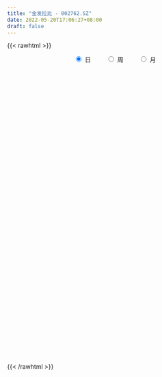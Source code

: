```yaml
---
title: "金发拉比 - 002762.SZ"
date: 2022-05-20T17:06:27+08:00
draft: false
---
```

{{< rawhtml >}}
    <div style="text-align: center">
        <label style="padding: 1rem;"><input style="margin-right: .5rem" type="radio" name="period" value="D" checked onclick="period_change(this)">日</label>
        <label style="padding: 1rem;"><input style="margin-right: .5rem" type="radio" name="period" value="W" onclick="period_change(this)">周</label>
        <label style="padding: 1rem;"><input style="margin-right: .5rem" type="radio" name="period" value="M" onclick="period_change(this)">月</label>
    </div>
    <div id="chart" style="height: 700px;"></div> 
    <script type="text/javascript">
        const D_v = [742501.3,611740.4300000001,701812.04,585542.09,511716.96,433630.98,391172.46,397787.79,451436.49,366296.71,473802.13,389506.08,571459.61,468762.04,498750.99,39215.21,886819.42,594365.1899999999,443334.14,462441.84,554218.11,416738.7,426569.08,495988.64,335931.96,295243.05,318895.63,372495.36,422956.14,335449.72,436824.54,319451.5,206576.43,229343.37,485236.1,303583.73,329273.04,269350.19,168005.0,268429.25,163891.92,237107.59,183606.21,209811.49,186079.97,352266.81,235610.22,167303.15,171898.65,265873.45,437123.69,252304.07,245397.77,211801.75,178724.62,219297.7,241583.03,307864.49,199195.29,159549.63,141587.65,130074.5,175584.54,143164.88,203598.35,125773.6,95384.53,144172.41,165172.25,142699.25,106159.46,110169.75,98495.75,140170.77,134630.5,97905.5,87378.77,97319.77,86012.75,70704.83,80879.99,71542.0,103989.16,127055.87,84666.24,147852.21,128633.25,93594.58,111229.91,100432.75,89052.87,138437.99,134064.68,69357.09,119031.62,239596.5,188277.93,145683.24,96414.28,95363.07,218557.51,153773.61,296864.06,300435.25,674534.85,85308.0,450792.5,315589.47,429520.31,574222.3100000001,722898.0,560475.51,472113.45,386118.7,514473.82,573696.1899999999,472116.77,434490.8,392664.05,437852.39,536240.49,373688.79,379568.62,294274.72,377137.23,296674.5,413732.41,512564.39,347965.25,358184.34,238817.35,256221.7,245587.9,457134.21,451690.62,569436.22,353197.21,325815.3,277639.57,179383.25,209814.54,233533.54,198220.54,209478.7,411373.54,248482.75,258260.29,216595.01,166626.26,113426.76,127622.01,106548.25,165957.64,127692.51,170098.75,156315.64,80188.75,73334.52,73639.03,113166.01,82647.25,65494.43,142489.55,95324.0,137861.54,91184.2,139753.88,322626.51,292618.13,176021.17,120089.96,119763.71,111693.13,166469.4,135189.88,77511.5,105412.68,60004.43,93658.38,114295.79,76229.56,121727.81,106738.75,120941.0,99377.0,194262.97,174166.0,310077.3,225655.25,114808.75,145585.04,117670.97,108529.22,165099.29,275465.09,162069.11,92304.0,141793.01,148124.94,240976.25,364803.27,574477.97,732615.61,802098.72,484896.49,341734.98,306248.35,251368.59,301735.52,184623.02,176913.0,145203.75,172792.57,153525.88,217292.9,125532.75,278182.34,258645.98,172051.75,99995.25,88430.02,96509.0,118429.0,124847.0,88298.0,72683.0,119083.02,75037.25,83796.0,79706.02,113378.77,263028.75,334363.0,177736.75,214319.25,184829.72,119088.75,142311.0,131142.0,117773.79,99287.5,84533.75,125427.5,147163.97,86002.0,161855.48,117352.48,91830.0,99791.22,143271.5]
const D_histogram = [0.0,0.0470782906,0.182169005,0.2128689755,0.1251497485,0.0686781869,0.0078754019,-0.1097362671,-0.1343793626,-0.1303347584,-0.0878600088,-0.1111246763,-0.0468746491,-0.0162873795,0.1099651251,0.299495047,0.4423546704,0.4291343892,0.3360849534,0.1868819779,0.1209213114,0.0069328592,-0.0571703271,-0.1886239595,-0.3281671991,-0.4570596816,-0.5025549104,-0.4788462877,-0.3940445432,-0.3459739374,-0.2543721934,-0.2584089792,-0.2309684787,-0.1815197942,-0.0808883162,-0.0413357385,-0.0216237787,-0.0593657704,-0.0761217908,-0.1316409967,-0.1482571672,-0.1769331355,-0.1678654318,-0.1371480004,-0.098625846,-0.0461574464,-0.0303509233,-0.0133938933,0.0078931004,0.0448000281,0.1066911666,0.1028967681,0.0464091541,-0.0504609745,-0.1483036787,-0.2061891692,-0.1927680175,-0.1215157362,-0.0806537138,-0.0454817062,-0.0054053761,0.0088529219,0.0514718978,0.0852646128,0.1153884532,0.1203107498,0.1242211989,0.1340292671,0.1218253249,0.0693833484,0.0421751559,0.0455148924,0.0300702451,0.0616670819,0.0794702179,0.0798552114,0.0576334828,0.0248285468,-0.0072030492,-0.028758068,-0.0380838395,-0.0410834126,-0.0373142604,-0.0166516081,-0.0011237179,0.0301578423,0.0357815688,0.0357961067,0.0347652716,0.0253958984,0.0291023126,0.0235129813,-0.0042559246,-0.0189341006,0.000294237,0.0174296863,0.02082818,-0.0088597226,-0.0334583431,-0.027974276,0.014010258,0.0466454446,0.129039434,0.2437515307,0.3191823733,0.2804333034,0.2225647334,0.1622586702,0.1797975532,0.2511806946,0.2971146693,0.3508158988,0.3228078426,0.2940962511,0.2932200969,0.3212936334,0.30468154,0.23215799,0.1355210112,0.138931751,0.1056376336,0.0629675419,0.0343830381,-0.0222434094,-0.1004467978,-0.1821021156,-0.1584790429,-0.1271825667,-0.1032762909,-0.1277777032,-0.1561555921,-0.1493817635,-0.1467553856,-0.0942012591,-0.0454406659,0.0361420933,0.0369352232,0.0609937085,0.0318638949,0.00403628,-0.023440102,-0.0874931541,-0.1032678494,-0.0960165983,-0.0572636423,-0.0478920776,-0.0203040719,-0.0260942972,-0.0454224006,-0.0555264531,-0.0757854147,-0.0954309483,-0.0777067477,-0.0807079554,-0.1052926425,-0.1412385065,-0.1540193114,-0.1538123804,-0.1489543262,-0.1251417923,-0.1153009155,-0.0985158676,-0.1220678983,-0.1323753296,-0.1628953851,-0.1619934805,-0.085553596,-0.0236541543,0.0265788378,0.0285150521,0.0312839457,0.0075548755,0.0022674547,0.0094490864,-0.0238151786,-0.035959736,-0.0934986999,-0.1143574745,-0.1491623201,-0.125449777,-0.0877147995,-0.0295673323,0.0154191325,0.0433813616,0.0527266619,0.0785111098,0.1022196881,0.1467638649,0.1417092034,0.1355032426,0.1407175133,0.1250541041,0.1191772301,0.0722457419,0.0708006574,0.0499167063,0.0408042102,0.0534944111,0.0643848915,0.0791732886,0.1522468609,0.1823699699,0.2652644089,0.2582221626,0.167786551,0.0466707277,-0.089984845,-0.1594503734,-0.1789685064,-0.1823420941,-0.1781950331,-0.1748890182,-0.1712466774,-0.1729377556,-0.1506854893,-0.1327561789,-0.0951993606,-0.0541121553,-0.0434751772,-0.0338752083,-0.0215221946,-0.0239965538,-0.040685433,-0.0768032886,-0.0783580776,-0.0950035526,-0.085556923,-0.0811163034,-0.0811376111,-0.0684532832,-0.0432088105,0.003361305,0.071059803,0.0563928991,0.0118011185,-0.0256237817,-0.0667471695,-0.0657611533,-0.038283584,-0.0185291451,0.0119838493,0.0367642398,0.0540160165,0.0853049996,0.0973923421,0.1253068016,0.1211873416,0.1186273856,0.1162705411,0.1253867282]
const D_fast = [0.0,0.0588478632,0.2394808289,0.3233980432,0.2669662534,0.2276642386,0.168830304,0.0237845683,-0.0344533679,-0.0629924532,-0.0424827059,-0.0935285425,-0.0409971775,-0.0144817528,0.139262033,0.4036657167,0.6571140076,0.7511773239,0.7421491263,0.6396666453,0.6039363067,0.4916810692,0.4132853012,0.234675679,0.0130906395,-0.2300667633,-0.4012007198,-0.497203669,-0.5109130603,-0.5493359388,-0.5213272432,-0.5899662738,-0.6202678929,-0.616199157,-0.5357897581,-0.506571115,-0.4922650999,-0.5448485342,-0.5806350023,-0.6690644573,-0.7227449197,-0.7956541718,-0.828552826,-0.8321223947,-0.8182567018,-0.7773276638,-0.7691088715,-0.7555003149,-0.7322400461,-0.6841331114,-0.5955691812,-0.5736393877,-0.6185247131,-0.7280100853,-0.8629287093,-0.9723614921,-1.0071323448,-0.9662589975,-0.9455604035,-0.9217588225,-0.8830338365,-0.866562308,-0.8110753577,-0.7559664894,-0.6969955357,-0.6619955517,-0.6270298029,-0.5837144179,-0.5654620289,-0.6005581683,-0.6172225718,-0.6025041122,-0.6104311982,-0.5634175909,-0.5257469004,-0.5053981041,-0.513211462,-0.5398092613,-0.5736416196,-0.6023861554,-0.6212328868,-0.634503313,-0.6400627259,-0.6235629757,-0.6083160149,-0.5694949942,-0.5549258755,-0.5459623109,-0.5383018281,-0.5413222266,-0.5303402343,-0.5300513203,-0.5588842074,-0.5782959086,-0.5589940117,-0.5375011407,-0.5288956021,-0.5607984353,-0.5937616416,-0.5952711435,-0.549784045,-0.5054874972,-0.3908336493,-0.2151836699,-0.059957234,-0.0285979781,-0.0308253647,-0.0505667604,0.011921511,0.146099826,0.266312468,0.4077176721,0.4604115766,0.5052240479,0.577652918,0.6860498627,0.7456081543,0.7311241019,0.6683673758,0.7065110534,0.6996263443,0.6726981382,0.6527093939,0.590522094,0.4872070061,0.3600261594,0.3440294715,0.343530306,0.341617509,0.2851716709,0.2177548841,0.1871832718,0.1531208032,0.182124615,0.2195250417,0.3101433242,0.3201702599,0.3594771723,0.3383133325,0.3114947875,0.2781583801,0.1922320394,0.1506403818,0.1338874833,0.1583245288,0.1557230741,0.1782350617,0.1659212622,0.1352375587,0.1112518929,0.0720465776,0.0285433069,0.0268408206,0.003662624,-0.0472452237,-0.1185007144,-0.1697863471,-0.2080325112,-0.2404130385,-0.2478859527,-0.2668703047,-0.2747142238,-0.3287832291,-0.3721844927,-0.4434283945,-0.4830248601,-0.4279733746,-0.3719874714,-0.3151097698,-0.3060447926,-0.2954549125,-0.3172952638,-0.322015821,-0.3124719177,-0.3516899773,-0.3728244687,-0.4537381076,-0.5031862508,-0.5752816764,-0.5829315776,-0.5671252999,-0.5163696659,-0.4675284179,-0.4287208485,-0.4061938827,-0.3607816573,-0.311518157,-0.2302830139,-0.1999103746,-0.1722405247,-0.1318468757,-0.1162467589,-0.0923293254,-0.1211993781,-0.1049442982,-0.1133490727,-0.1122605163,-0.0861967127,-0.0592100094,-0.0246282902,0.0865069974,0.1622225988,0.3114331401,0.3689464344,0.3204574606,0.2110093192,0.0518575352,-0.0574705865,-0.1217308462,-0.1706899573,-0.2110916546,-0.2515078942,-0.2906772228,-0.3356027399,-0.3510218459,-0.3662815803,-0.3525246021,-0.3249654356,-0.3251972518,-0.324066085,-0.31709362,-0.3255671176,-0.3524273551,-0.4077460328,-0.4288903412,-0.4692867043,-0.4812293055,-0.4970677617,-0.5173734723,-0.5218024652,-0.5073601951,-0.4599497533,-0.3744863046,-0.3750549837,-0.4166964847,-0.4605273303,-0.5183375105,-0.5337917825,-0.5158851093,-0.5007629566,-0.4672539999,-0.4332825495,-0.4025267687,-0.3499115357,-0.3134761077,-0.2542349478,-0.2280575724,-0.200960682,-0.1742498911,-0.1337870221]
const D_slow = [0.0,0.0117695726,0.0573118239,0.1105290678,0.1418165049,0.1589860516,0.1609549021,0.1335208353,0.0999259947,0.0673423051,0.0453773029,0.0175961338,0.0058774716,0.0018056267,0.029296908,0.1041706697,0.2147593373,0.3220429346,0.406064173,0.4527846674,0.4830149953,0.4847482101,0.4704556283,0.4232996384,0.3412578387,0.2269929183,0.1013541907,-0.0183573813,-0.1168685171,-0.2033620014,-0.2669550498,-0.3315572946,-0.3892994142,-0.4346793628,-0.4549014418,-0.4652353765,-0.4706413212,-0.4854827638,-0.5045132115,-0.5374234606,-0.5744877524,-0.6187210363,-0.6606873942,-0.6949743943,-0.7196308558,-0.7311702174,-0.7387579482,-0.7421064216,-0.7401331465,-0.7289331395,-0.7022603478,-0.6765361558,-0.6649338673,-0.6775491109,-0.7146250306,-0.7661723229,-0.8143643272,-0.8447432613,-0.8649066897,-0.8762771163,-0.8776284603,-0.8754152299,-0.8625472554,-0.8412311022,-0.8123839889,-0.7823063015,-0.7512510017,-0.717743685,-0.6872873538,-0.6699415167,-0.6593977277,-0.6480190046,-0.6405014433,-0.6250846728,-0.6052171183,-0.5852533155,-0.5708449448,-0.5646378081,-0.5664385704,-0.5736280874,-0.5831490473,-0.5934199004,-0.6027484655,-0.6069113676,-0.607192297,-0.5996528365,-0.5907074443,-0.5817584176,-0.5730670997,-0.5667181251,-0.5594425469,-0.5535643016,-0.5546282828,-0.5593618079,-0.5592882487,-0.5549308271,-0.5497237821,-0.5519387127,-0.5603032985,-0.5672968675,-0.563794303,-0.5521329418,-0.5198730833,-0.4589352007,-0.3791396073,-0.3090312815,-0.2533900981,-0.2128254306,-0.1678760423,-0.1050808686,-0.0308022013,0.0569017734,0.137603734,0.2111277968,0.284432821,0.3647562294,0.4409266144,0.4989661119,0.5328463647,0.5675793024,0.5939887108,0.6097305963,0.6183263558,0.6127655034,0.587653804,0.5421282751,0.5025085143,0.4707128727,0.4448937999,0.4129493741,0.3739104761,0.3365650352,0.2998761888,0.2763258741,0.2649657076,0.2740012309,0.2832350367,0.2984834638,0.3064494375,0.3074585075,0.3015984821,0.2797251935,0.2539082312,0.2299040816,0.215588171,0.2036151516,0.1985391337,0.1920155594,0.1806599592,0.1667783459,0.1478319923,0.1239742552,0.1045475683,0.0843705794,0.0580474188,0.0227377922,-0.0157670357,-0.0542201308,-0.0914587123,-0.1227441604,-0.1515693893,-0.1761983562,-0.2067153308,-0.2398091632,-0.2805330094,-0.3210313796,-0.3424197786,-0.3483333171,-0.3416886077,-0.3345598447,-0.3267388582,-0.3248501394,-0.3242832757,-0.3219210041,-0.3278747987,-0.3368647327,-0.3602394077,-0.3888287763,-0.4261193563,-0.4574818006,-0.4794105005,-0.4868023335,-0.4829475504,-0.47210221,-0.4589205446,-0.4392927671,-0.4137378451,-0.3770468788,-0.341619578,-0.3077437673,-0.272564389,-0.241300863,-0.2115065555,-0.19344512,-0.1757449556,-0.163265779,-0.1530647265,-0.1396911237,-0.1235949009,-0.1038015787,-0.0657398635,-0.020147371,0.0461687312,0.1107242718,0.1526709096,0.1643385915,0.1418423803,0.1019797869,0.0572376603,0.0116521368,-0.0328966215,-0.0766188761,-0.1194305454,-0.1626649843,-0.2003363566,-0.2335254014,-0.2573252415,-0.2708532803,-0.2817220746,-0.2901908767,-0.2955714254,-0.3015705638,-0.311741922,-0.3309427442,-0.3505322636,-0.3742831517,-0.3956723825,-0.4159514583,-0.4362358611,-0.4533491819,-0.4641513846,-0.4633110583,-0.4455461076,-0.4314478828,-0.4284976032,-0.4349035486,-0.451590341,-0.4680306293,-0.4776015253,-0.4822338116,-0.4792378492,-0.4700467893,-0.4565427852,-0.4352165353,-0.4108684498,-0.3795417494,-0.349244914,-0.3195880676,-0.2905204323,-0.2591737502]
const D_data = [['2021-05-11', 16.1501, 16.2398, 15.3924, 18.7421],['2021-05-12', 15.6616, 16.9775, 15.6616, 17.6355],['2021-05-13', 16.7482, 18.6723, 16.6984, 18.6723],['2021-05-14', 18.1439, 17.9844, 17.5458, 18.6424],['2021-05-17', 17.1969, 16.499, 16.19, 17.3962],['2021-05-18', 16.19, 16.5987, 15.841, 16.9775],['2021-05-19', 16.3993, 16.2797, 16.1601, 17.1271],['2021-05-20', 15.8311, 15.0634, 15.0435, 16.3993],['2021-05-21', 14.8042, 15.7613, 14.3656, 16.2199],['2021-05-24', 15.6716, 15.9706, 15.3526, 16.3993],['2021-05-25', 15.6616, 16.499, 15.4522, 16.6087],['2021-05-26', 16.17, 15.6516, 15.4522, 16.2996],['2021-05-27', 15.4921, 16.7981, 15.213, 17.1171],['2021-05-28', 16.509, 16.6087, 16.3495, 17.2965],['2021-05-31', 16.4492, 18.2735, 15.7713, 18.2735],['2021-06-01', 20.0979, 20.0979, 20.0979, 20.0979],['2021-06-02', 21.3739, 20.7359, 20.1079, 22.1117],['2021-06-03', 20.0381, 19.5197, 18.9514, 20.4169],['2021-06-04', 18.8, 18.59, 18.28, 19.21],['2021-06-07', 17.7, 17.5, 17.04, 17.95],['2021-06-08', 17.83, 18.15, 17.36, 18.68],['2021-06-09', 17.7, 17.18, 16.93, 18.5],['2021-06-10', 16.8, 17.37, 16.4, 17.73],['2021-06-11', 17.38, 15.96, 15.63, 17.4],['2021-06-15', 15.6, 14.97, 14.88, 15.7],['2021-06-16', 14.94, 14.1, 14.0, 15.05],['2021-06-17', 14.15, 14.31, 13.92, 14.7],['2021-06-18', 14.13, 14.73, 13.83, 14.88],['2021-06-21', 14.51, 15.43, 14.28, 15.88],['2021-06-22', 15.43, 15.01, 14.88, 15.6],['2021-06-23', 14.88, 15.66, 14.7, 16.16],['2021-06-24', 15.36, 14.45, 14.4, 15.4],['2021-06-25', 14.3, 14.66, 14.23, 14.79],['2021-06-28', 14.3, 14.92, 14.29, 15.16],['2021-06-29', 14.96, 15.8, 14.44, 16.2],['2021-06-30', 15.47, 15.3, 15.08, 15.73],['2021-07-01', 15.07, 15.12, 15.0, 16.01],['2021-07-02', 14.9, 14.25, 13.93, 14.94],['2021-07-05', 13.93, 14.24, 13.85, 14.43],['2021-07-06', 14.2, 13.4, 13.01, 14.25],['2021-07-07', 13.36, 13.5, 13.21, 13.55],['2021-07-08', 13.5, 13.01, 12.77, 13.56],['2021-07-09', 13.0, 13.2, 12.9, 13.34],['2021-07-12', 13.22, 13.36, 13.04, 13.71],['2021-07-13', 13.5, 13.45, 12.96, 13.5],['2021-07-14', 13.45, 13.71, 13.31, 14.4],['2021-07-15', 13.4, 13.3, 12.7, 13.41],['2021-07-16', 13.18, 13.28, 13.03, 13.55],['2021-07-19', 13.0, 13.33, 12.93, 13.6],['2021-07-20', 13.11, 13.6, 13.04, 14.15],['2021-07-21', 14.18, 14.14, 13.81, 14.67],['2021-07-22', 13.75, 13.46, 13.4, 13.79],['2021-07-23', 13.23, 12.6, 12.58, 13.38],['2021-07-26', 12.6, 11.58, 11.34, 12.73],['2021-07-27', 11.59, 10.86, 10.8, 11.74],['2021-07-28', 9.91, 10.69, 9.91, 10.98],['2021-07-29', 10.87, 11.19, 10.87, 11.49],['2021-07-30', 11.08, 11.9, 10.91, 12.26],['2021-08-02', 11.92, 11.62, 11.42, 11.98],['2021-08-03', 11.55, 11.58, 11.43, 11.95],['2021-08-04', 11.35, 11.7, 11.31, 11.87],['2021-08-05', 11.6, 11.4, 11.39, 12.03],['2021-08-06', 11.3, 11.81, 11.1, 11.93],['2021-08-09', 11.7, 11.84, 11.56, 12.12],['2021-08-10', 11.75, 11.93, 11.61, 12.15],['2021-08-11', 11.85, 11.69, 11.63, 11.86],['2021-08-12', 11.63, 11.69, 11.56, 11.85],['2021-08-13', 11.6, 11.8, 11.2, 11.91],['2021-08-16', 12.08, 11.52, 11.28, 12.11],['2021-08-17', 11.4, 10.82, 10.73, 11.48],['2021-08-18', 10.8, 10.87, 10.8, 11.2],['2021-08-19', 10.85, 11.13, 10.73, 11.28],['2021-08-20', 11.05, 10.8, 10.51, 11.1],['2021-08-23', 10.79, 11.38, 10.71, 11.4],['2021-08-24', 11.37, 11.31, 11.26, 11.88],['2021-08-25', 11.21, 11.12, 11.03, 11.42],['2021-08-26', 11.22, 10.75, 10.7, 11.24],['2021-08-27', 10.71, 10.42, 10.35, 10.74],['2021-08-30', 10.26, 10.18, 10.06, 10.53],['2021-08-31', 10.14, 10.07, 9.95, 10.27],['2021-09-01', 10.1, 10.03, 9.92, 10.2],['2021-09-02', 9.96, 9.96, 9.84, 10.08],['2021-09-03', 9.9, 9.93, 9.86, 10.22],['2021-09-06', 9.9, 10.1, 9.78, 10.2],['2021-09-07', 10.1, 10.04, 9.95, 10.11],['2021-09-08', 10.0, 10.29, 9.94, 10.36],['2021-09-09', 10.21, 10.01, 9.98, 10.38],['2021-09-10', 10.05, 9.9, 9.86, 10.1],['2021-09-13', 9.85, 9.83, 9.58, 9.86],['2021-09-14', 9.84, 9.64, 9.63, 9.99],['2021-09-15', 9.6, 9.73, 9.42, 9.85],['2021-09-16', 9.7, 9.55, 9.52, 9.97],['2021-09-17', 9.52, 9.11, 9.07, 9.66],['2021-09-22', 8.98, 9.07, 8.93, 9.26],['2021-09-23', 9.17, 9.42, 9.08, 9.45],['2021-09-24', 9.49, 9.42, 9.05, 9.85],['2021-09-27', 9.25, 9.24, 8.92, 9.43],['2021-09-28', 9.09, 8.68, 8.66, 9.09],['2021-09-29', 8.52, 8.5, 8.43, 8.86],['2021-09-30', 8.45, 8.72, 8.42, 8.75],['2021-10-08', 8.83, 9.22, 8.82, 9.49],['2021-10-11', 9.14, 9.25, 9.08, 9.6],['2021-10-12', 9.25, 10.18, 9.09, 10.18],['2021-10-13', 10.3, 11.2, 9.9, 11.2],['2021-10-14', 11.2, 11.39, 10.78, 11.98],['2021-10-15', 10.25, 10.25, 10.25, 10.4],['2021-10-18', 9.23, 9.91, 9.23, 10.2],['2021-10-19', 9.65, 9.68, 9.53, 9.87],['2021-10-20', 9.67, 10.65, 9.4, 10.65],['2021-10-21', 10.65, 11.72, 10.5, 11.72],['2021-10-22', 11.52, 11.93, 11.13, 12.89],['2021-10-25', 11.61, 12.56, 11.36, 12.99],['2021-10-26', 12.54, 11.89, 11.8, 12.55],['2021-10-27', 11.78, 12.0, 11.6, 12.45],['2021-10-28', 11.86, 12.54, 11.32, 12.99],['2021-10-29', 12.15, 13.27, 12.03, 13.75],['2021-11-01', 13.0, 13.05, 12.66, 13.67],['2021-11-02', 12.82, 12.39, 12.14, 13.4],['2021-11-03', 12.54, 11.85, 11.54, 12.64],['2021-11-04', 11.89, 13.04, 11.6, 13.04],['2021-11-05', 12.91, 12.68, 12.51, 13.57],['2021-11-08', 12.55, 12.51, 11.79, 12.94],['2021-11-09', 12.4, 12.62, 12.36, 13.34],['2021-11-10', 12.59, 12.13, 12.1, 12.85],['2021-11-11', 11.92, 11.53, 11.36, 12.0],['2021-11-12', 11.42, 11.02, 10.96, 11.5],['2021-11-15', 11.15, 12.12, 10.92, 12.12],['2021-11-16', 12.08, 12.32, 11.8, 12.85],['2021-11-17', 12.3, 12.35, 12.08, 12.66],['2021-11-18', 12.12, 11.71, 11.66, 12.59],['2021-11-19', 11.73, 11.46, 11.35, 11.78],['2021-11-22', 11.47, 11.77, 11.26, 12.0],['2021-11-23', 11.61, 11.67, 11.57, 12.07],['2021-11-24', 11.59, 12.39, 11.51, 12.8],['2021-11-25', 12.5, 12.6, 12.0, 12.89],['2021-11-26', 12.69, 13.4, 12.24, 13.55],['2021-11-29', 13.0, 12.68, 12.63, 13.29],['2021-11-30', 12.68, 13.12, 12.6, 13.36],['2021-12-01', 12.92, 12.52, 12.4, 13.05],['2021-12-02', 12.41, 12.44, 12.4, 12.83],['2021-12-03', 12.52, 12.33, 12.02, 12.83],['2021-12-06', 12.14, 11.62, 11.6, 12.3],['2021-12-07', 11.66, 11.97, 11.52, 12.09],['2021-12-08', 11.88, 12.19, 11.6, 12.39],['2021-12-09', 12.1, 12.68, 12.02, 13.18],['2021-12-10', 12.45, 12.43, 12.36, 12.8],['2021-12-13', 12.35, 12.76, 12.3, 12.98],['2021-12-14', 12.7, 12.41, 12.34, 12.89],['2021-12-15', 12.35, 12.17, 12.1, 12.52],['2021-12-16', 12.1, 12.19, 12.03, 12.29],['2021-12-17', 12.19, 11.95, 11.71, 12.19],['2021-12-20', 11.9, 11.8, 11.8, 12.15],['2021-12-21', 11.75, 12.21, 11.71, 12.47],['2021-12-22', 12.1, 11.94, 11.91, 12.28],['2021-12-23', 11.85, 11.53, 11.41, 11.93],['2021-12-24', 11.54, 11.13, 10.96, 11.62],['2021-12-27', 11.0, 11.17, 10.97, 11.24],['2021-12-28', 11.19, 11.17, 11.01, 11.2],['2021-12-29', 11.12, 11.11, 11.05, 11.28],['2021-12-30', 11.11, 11.3, 11.03, 11.52],['2021-12-31', 11.27, 11.1, 11.1, 11.33],['2022-01-04', 11.05, 11.15, 11.04, 11.24],['2022-01-05', 11.14, 10.51, 10.5, 11.14],['2022-01-06', 10.38, 10.45, 10.26, 10.67],['2022-01-07', 10.36, 9.93, 9.92, 10.45],['2022-01-10', 9.88, 10.07, 9.7, 10.15],['2022-01-11', 10.16, 11.08, 10.07, 11.08],['2022-01-12', 10.89, 11.18, 10.6, 11.88],['2022-01-13', 11.0, 11.29, 10.8, 11.8],['2022-01-14', 11.01, 10.8, 10.8, 11.33],['2022-01-17', 10.7, 10.8, 10.45, 11.0],['2022-01-18', 10.88, 10.38, 10.32, 10.88],['2022-01-19', 10.2, 10.49, 10.2, 10.76],['2022-01-20', 10.41, 10.61, 10.22, 10.88],['2022-01-21', 10.4, 9.98, 9.7, 10.48],['2022-01-24', 9.93, 10.05, 9.71, 10.12],['2022-01-25', 10.06, 9.19, 9.18, 10.06],['2022-01-26', 9.26, 9.3, 9.15, 9.4],['2022-01-27', 9.16, 8.81, 8.78, 9.25],['2022-01-28', 8.88, 9.34, 8.79, 9.51],['2022-02-07', 9.46, 9.53, 9.31, 9.7],['2022-02-08', 9.51, 9.93, 9.41, 10.21],['2022-02-09', 9.81, 9.97, 9.77, 10.1],['2022-02-10', 10.1, 9.91, 9.81, 10.27],['2022-02-11', 9.77, 9.75, 9.71, 10.04],['2022-02-14', 9.77, 10.04, 9.64, 10.6],['2022-02-15', 10.1, 10.16, 9.92, 10.3],['2022-02-16', 10.0, 10.65, 9.95, 11.18],['2022-02-17', 10.5, 10.2, 10.13, 10.58],['2022-02-18', 10.05, 10.22, 10.05, 10.32],['2022-02-21', 10.21, 10.43, 10.1, 10.45],['2022-02-22', 10.29, 10.21, 10.17, 10.51],['2022-02-23', 10.3, 10.34, 10.13, 10.46],['2022-02-24', 10.24, 9.73, 9.46, 10.36],['2022-02-25', 9.78, 10.2, 9.77, 10.7],['2022-02-28', 9.8, 9.92, 9.8, 10.23],['2022-03-01', 10.02, 10.0, 9.94, 10.15],['2022-03-02', 9.92, 10.3, 9.87, 10.35],['2022-03-03', 10.39, 10.37, 10.22, 10.5],['2022-03-04', 10.3, 10.53, 10.25, 10.79],['2022-03-07', 10.73, 11.58, 10.54, 11.58],['2022-03-08', 11.87, 11.45, 10.82, 12.35],['2022-03-09', 11.6, 12.6, 11.11, 12.6],['2022-03-10', 12.8, 11.9, 11.88, 13.44],['2022-03-11', 11.1, 10.78, 10.71, 11.49],['2022-03-14', 10.47, 9.93, 9.9, 10.6],['2022-03-15', 9.52, 9.04, 8.94, 9.8],['2022-03-16', 9.1, 9.24, 8.8, 9.27],['2022-03-17', 9.24, 9.5, 9.14, 9.75],['2022-03-18', 9.48, 9.5, 9.4, 9.73],['2022-03-21', 9.36, 9.45, 9.26, 9.53],['2022-03-22', 9.53, 9.31, 9.18, 9.54],['2022-03-23', 9.09, 9.18, 8.92, 9.28],['2022-03-24', 9.25, 8.96, 8.95, 9.25],['2022-03-25', 8.97, 9.16, 8.96, 9.48],['2022-03-28', 8.91, 9.07, 8.9, 9.26],['2022-03-29', 9.35, 9.34, 9.25, 9.98],['2022-03-30', 9.08, 9.5, 9.04, 9.79],['2022-03-31', 9.31, 9.18, 9.14, 9.45],['2022-04-01', 9.09, 9.15, 8.95, 9.23],['2022-04-06', 9.06, 9.18, 9.06, 9.23],['2022-04-07', 9.18, 8.96, 8.96, 9.18],['2022-04-08', 8.93, 8.66, 8.48, 9.0],['2022-04-11', 8.65, 8.18, 8.0, 8.68],['2022-04-12', 8.18, 8.4, 8.0, 8.4],['2022-04-13', 8.3, 8.04, 8.0, 8.34],['2022-04-14', 8.08, 8.22, 8.08, 8.64],['2022-04-15', 8.2, 8.07, 8.03, 8.21],['2022-04-18', 8.01, 7.9, 7.58, 8.04],['2022-04-19', 7.97, 7.97, 7.83, 8.19],['2022-04-20', 8.04, 8.12, 7.94, 8.32],['2022-04-21', 8.04, 8.5, 7.9, 8.76],['2022-04-22', 8.26, 9.04, 8.26, 9.3],['2022-04-25', 8.81, 8.14, 8.14, 8.81],['2022-04-26', 7.7, 7.57, 7.33, 8.34],['2022-04-27', 7.21, 7.37, 6.9, 7.49],['2022-04-28', 7.28, 7.01, 7.0, 7.39],['2022-04-29', 6.99, 7.31, 6.99, 7.45],['2022-05-05', 7.45, 7.61, 7.28, 7.73],['2022-05-06', 7.44, 7.55, 7.39, 7.87],['2022-05-09', 7.46, 7.75, 7.46, 7.8],['2022-05-10', 7.66, 7.78, 7.61, 7.82],['2022-05-11', 7.87, 7.77, 7.76, 8.05],['2022-05-12', 7.78, 8.07, 7.78, 8.17],['2022-05-13', 8.07, 7.96, 7.9, 8.2],['2022-05-16', 7.91, 8.3, 7.91, 8.4],['2022-05-17', 8.34, 8.01, 7.95, 8.34],['2022-05-18', 7.99, 8.06, 7.91, 8.2],['2022-05-19', 7.92, 8.1, 7.85, 8.23],['2022-05-20', 8.06, 8.32, 8.06, 8.4]]
const W_v = [139450.29,182579.71,140374.38,207165.89,112483.39,100968.91,127830.56,141513.46,154069.14,194249.68,169761.18,112181.74,120130.47,109105.33,91505.78,77377.13,62594.0,80484.92,61482.88,138058.33,65768.01,43437.68,56131.29,79962.49,80045.98,81958.22,58397.09,101742.13,123835.6,153435.45,297508.89,170908.56,42325.48,24063.38,84512.85,71977.03,127409.46,80849.36,89623.61,74359.3,84137.87,64419.86,52315.41,52668.42,236980.76,186167.73,326884.39,187708.51,288569.61,141936.78,125229.61,127859.23,322879.28,261504.44,173843.81,258766.62,196291.64,430594.59,573579.33,209132.33,152349.38,127358.09,119423.75,175409.45,86637.98,147555.91,112615.6,190176.78,334549.14,251502.06,368122.45,183083.54,188911.44,196150.53,229327.02,107039.45,111037.89,48463.08,199999.29,132743.09,94344.74,109208.24,463981.91,876392.8500000001,849220.9400000001,954792.1799999999,496095.51,307060.43,219730.52,378305.07,427045.61,249119.32,229980.07,65002.86,152948.09,365722.05,136056.12,170989.24,90632.74,115910.47,119172.43,106044.39,113254.84,89797.79,70566.31,66837.54,133211.95,64624.08,80978.36,69979.47,92007.19,90443.08,161619.19,110432.25,85970.58,12484.5,71892.13,267497.07,288657.55,557304.09,211962.96,127593.06,81951.44,65363.86,55567.5,160585.15,148557.82,261808.51,461555.91,1391466.0899999999,633282.5299999999,300014.26,316328.41,269612.13,295318.33,299761.3,514104.52,369700.59,207101.37,284123.65,247632.97,160825.66,226840.54,141230.79,111444.98,77641.35,240437.51,527865.21,386206.14,651735.55,265581.66,339842.17,118750.45,316380.05,496156.02,334735.12,251563.81,226794.55,564999.9,294741.8,202727.1,551867.67,442902.33,1413684.77,623844.83,402712.46,117871.43,49802.5,273487.12,344112.42,260431.84,179993.02,263713.88,214559.51,231688.8,151963.01,156580.05,147475.88,292970.0,586182.61,335641.79,171815.19,113211.23,95694.7,106278.72,50538.18,105080.81,357723.97,249762.58,375837.95,251993.44,275690.06,859624.5199999999,149500.73,3043211.79,4105343.4000000004,1162921.1200000001,3311316.3999999999,2185744.6799999997,2269826.5700000003,2462484.9500000002,2355956.3700000001,1322566.0,1721258.3299999998,1616786.4299999999,1021039.97,1151071.6399999999,1372597.6300000001,1159271.5900000001,805991.6100000001,712093.77,622696.46,557405.3100000001,413128.73,581802.1499999999,573218.2,427985.21,525738.52,218557.51,1510915.77,2493022.5899999999,2506877.6699999999,2273364.5,1721343.8599999999,1871263.7400000002,1980070.6500000001,1345849.8700000001,1301089.0700000001,882530.3300000001,726612.79,422975.56,441169.52,1022203.8900000001,653206.0800000001,450882.78,525014.12,1018970.27,812349.6100000001,785267.3100000001,2958892.0600000005,1385710.46,865728.1,934408.0700000001,303368.02,479948.27,874272.54,838285.47,248915.79,542414.72,614100.6800000001]
const W_histogram = [0.0,0.0253164672,-0.0205464769,-0.1054579541,-0.1511852142,-0.1883413701,-0.2187948785,-0.1773923102,-0.1270581082,-0.0575139443,-0.0071981846,0.0076397963,0.0188654638,0.001872688,0.0135178364,-0.0199550257,-0.0358598468,-0.0970695523,-0.1156115664,-0.1776250494,-0.2309700852,-0.2474665082,-0.2716979675,-0.2648924206,-0.2494843858,-0.2122799207,-0.1670412777,-0.1173665062,-0.0592705789,0.003618242,-0.0010831714,-0.0687108499,-0.0957645693,-0.0915963198,-0.0623163482,-0.0107125007,0.0334722924,0.0151185955,0.0663656546,0.0918056706,0.1272754009,0.1113862531,0.1176454191,0.1455122889,0.1990103113,0.2330491935,0.2674964925,0.2689157124,0.2281353209,0.1191651185,0.0002032389,-0.0702138915,-0.1591362893,-0.19080284,-0.1930775013,-0.1585718452,-0.1466541571,-0.0730757142,-0.031440111,-0.0315733049,-0.0430846922,-0.0469032172,-0.0412980009,-0.0287605753,-0.0229040446,-0.0724290347,-0.0986706388,-0.0571598586,-0.0310822005,-0.0043080468,0.0681532608,0.068319193,0.0825428713,0.1058755929,0.1138101576,0.1052788573,0.0743558263,0.0652282323,0.0713167102,0.0711124659,0.0698823219,0.0488903286,0.0784934735,0.1730563842,0.2606402232,0.2668503567,0.2536511399,0.2486560475,0.2300868587,0.220025768,0.1938486801,0.1812071482,0.1177572423,0.0556030351,0.0219367158,-0.0283692437,-0.0643027697,-0.0695609838,-0.0926001421,-0.0995829105,-0.0784419323,-0.0642665843,-0.0500696174,-0.0558195803,-0.0549319066,-0.0504306365,-0.050652237,-0.0680468072,-0.0683155533,-0.0545660696,-0.0475918769,-0.0232957913,0.000036662,0.0171767917,0.0145264058,0.007063349,0.0212862237,0.043935808,0.079935293,0.0567495909,0.0318558436,0.0077429235,-0.0052785284,-0.0175074432,-0.0110981352,0.0023174299,0.0256508189,0.0339567044,0.0622740873,0.0983936077,0.1235584735,0.0953478854,0.0492903361,0.0074441121,0.0072177936,-0.0199398947,0.0123304285,-0.0028208886,-0.0163322055,-0.0062380693,-0.0249084402,-0.0324989534,-0.0364125627,-0.0339936952,-0.0357663016,-0.0293851053,-0.0131702604,-0.0047136327,0.0240577562,0.0491422154,0.0494991751,0.0596699886,0.0524186053,0.0733218864,0.0946993223,0.0845007177,0.0656636083,0.0785174415,0.0734823942,0.0656021765,0.0504777902,0.0690282453,0.1730836411,0.1683698082,0.1214335491,0.058487565,0.0020368418,-0.0219440773,-0.0261745661,-0.0470048402,-0.0757768576,-0.0932058461,-0.1081299789,-0.102637427,-0.1130306938,-0.1071343296,-0.1203596371,-0.1159674358,-0.0865036408,-0.0636688496,-0.0848484341,-0.1151383878,-0.1225614337,-0.1385258103,-0.1625137982,-0.1650842491,-0.1142738969,-0.0794932733,-0.0404921058,-0.003344124,0.0345188766,0.0726746687,0.1648417652,0.4135262946,0.8926614761,1.149991891,1.2661774574,1.4210746392,1.291767113,1.1841120342,1.1653357652,0.9063128663,0.5975655015,0.3465033693,0.122270558,-0.1145134842,-0.2743768246,-0.4255235231,-0.5635899387,-0.6460069063,-0.6826456509,-0.7502944282,-0.7925564084,-0.8219045396,-0.810390631,-0.8205231459,-0.771622488,-0.7509815912,-0.6708425594,-0.5222599222,-0.2958952888,-0.0536684158,0.0627568988,0.0258010904,0.0286045383,0.1518426566,0.151669299,0.1484740886,0.1061996902,0.0197072512,-0.0395950847,-0.1514083558,-0.159739903,-0.2102621292,-0.2726137876,-0.271481439,-0.2261700835,-0.1862986462,-0.1291661763,-0.0690208213,-0.1076236804,-0.1458624813,-0.1604762772,-0.1897830191,-0.2327119196,-0.1818425682,-0.2467421814,-0.2545182208,-0.2146535766,-0.1497200897]
const W_fast = [0.0,0.031645584,-0.0193539793,-0.1306299451,-0.2141535086,-0.2983950071,-0.3835472351,-0.3864927444,-0.3679230694,-0.3127573917,-0.2642411781,-0.2474932481,-0.2315512146,-0.2480758184,-0.233051211,-0.2715128295,-0.2963826123,-0.3818597058,-0.4293046115,-0.5357243569,-0.646811914,-0.725174964,-0.8173309153,-0.8767484735,-0.9237115351,-0.9395770502,-0.9360987266,-0.9157655817,-0.8724872991,-0.8086939176,-0.813666124,-0.898471515,-0.9494663767,-0.9681972071,-0.9544963226,-0.9055706002,-0.853017734,-0.867591782,-0.7997533093,-0.7513618756,-0.6840732951,-0.6721158796,-0.6364453589,-0.5722004169,-0.4689498166,-0.3766486361,-0.2753272139,-0.2066790659,-0.1904256272,-0.2696045499,-0.3885156198,-0.4764862231,-0.6051926932,-0.6845599539,-0.7351039906,-0.7402412958,-0.7649871469,-0.7096776326,-0.6759020572,-0.6839285772,-0.7062111376,-0.7217554669,-0.7264747508,-0.721127469,-0.7209969495,-0.7886291982,-0.8395384621,-0.8123176465,-0.7940105385,-0.7683133966,-0.6788137737,-0.6615680432,-0.6267086471,-0.5769070274,-0.5405199233,-0.5227315093,-0.5350655836,-0.5278861196,-0.5039684641,-0.4863945919,-0.4701541554,-0.4789235667,-0.4296970533,-0.2918700466,-0.1391261518,-0.0662034292,-0.0159898609,0.0411790585,0.0801315844,0.1250769357,0.1473620179,0.180022273,0.1460116777,0.0977582292,0.0695760889,0.0121778184,-0.0398314,-0.06247986,-0.1086690539,-0.1405475499,-0.1390170548,-0.1409083528,-0.1392287903,-0.1589336483,-0.1717789513,-0.1798853402,-0.19277,-0.2271762719,-0.2445239064,-0.2444159402,-0.2493397166,-0.2308675788,-0.20752596,-0.1860916324,-0.1851104169,-0.1908076365,-0.1712632058,-0.1376296695,-0.0816463613,-0.0906446656,-0.107574452,-0.1297516413,-0.1440927253,-0.1606985008,-0.1570637266,-0.1430688041,-0.1133227103,-0.0965276487,-0.0526417441,0.0080761783,0.0641306625,0.0597570457,0.0260220804,-0.0139631155,-0.0123849856,-0.0445276476,-0.0091747172,-0.0250312565,-0.0426256248,-0.034091006,-0.0589884868,-0.0747037384,-0.0877204883,-0.0938000447,-0.1045142265,-0.1054793065,-0.0925570267,-0.0852788072,-0.0504929792,-0.0131229662,-0.0003912127,0.024697098,0.0305503659,0.0697841187,0.1148363852,0.12576296,0.1233417526,0.1558249463,0.1691604974,0.1776808239,0.1751758851,0.2109834016,0.3583097077,0.3956883268,0.379110455,0.3307863621,0.2748448494,0.2453779109,0.2346037806,0.2020222964,0.1543060647,0.1135756146,0.0716189872,0.0514521823,0.012801242,-0.0080859761,-0.0514011929,-0.0760008505,-0.0681629658,-0.0612453869,-0.10363708,-0.1627116307,-0.200775035,-0.2513708641,-0.3159873017,-0.3598288148,-0.3375869369,-0.3226796315,-0.2938014905,-0.2574895397,-0.2109968199,-0.1546723606,-0.0212948229,0.3307712802,1.0330718306,1.5779002183,2.0106301491,2.5207959907,2.7144302427,2.9028031725,3.1753608448,3.1429161625,2.9835601731,2.8191238831,2.6254587114,2.3600462981,2.1315887515,1.8740611723,1.595097272,1.3511785779,1.1438784206,0.8886560361,0.6482549539,0.4134306877,0.2223469386,0.0070836372,-0.1369213269,-0.3040258279,-0.391597436,-0.3735797793,-0.2211889681,0.007620801,0.1397353402,0.1092298045,0.1191843869,0.2803831693,0.3181271365,0.3520504483,0.3363259724,0.2547603463,0.1855592392,0.0358938791,-0.0123726438,-0.1154604023,-0.2459655076,-0.3127035188,-0.3239346841,-0.3306379083,-0.3057969825,-0.2629068329,-0.3284156121,-0.4031200333,-0.4578528985,-0.5346053952,-0.6357122756,-0.6303035662,-0.7568887248,-0.8282943194,-0.8420930693,-0.8145896048]
const W_slow = [0.0,0.0063291168,0.0011924976,-0.0251719909,-0.0629682945,-0.110053637,-0.1647523566,-0.2091004342,-0.2408649612,-0.2552434473,-0.2570429935,-0.2551330444,-0.2504166784,-0.2499485064,-0.2465690474,-0.2515578038,-0.2605227655,-0.2847901536,-0.3136930452,-0.3580993075,-0.4158418288,-0.4777084558,-0.5456329477,-0.6118560529,-0.6742271493,-0.7272971295,-0.7690574489,-0.7983990755,-0.8132167202,-0.8123121597,-0.8125829525,-0.829760665,-0.8537018074,-0.8766008873,-0.8921799744,-0.8948580995,-0.8864900264,-0.8827103776,-0.8661189639,-0.8431675463,-0.811348696,-0.7835021327,-0.754090778,-0.7177127057,-0.6679601279,-0.6096978295,-0.5428237064,-0.4755947783,-0.4185609481,-0.3887696685,-0.3887188587,-0.4062723316,-0.4460564039,-0.4937571139,-0.5420264893,-0.5816694506,-0.6183329898,-0.6366019184,-0.6444619462,-0.6523552724,-0.6631264454,-0.6748522497,-0.6851767499,-0.6923668938,-0.6980929049,-0.7162001636,-0.7408678233,-0.7551577879,-0.762928338,-0.7640053497,-0.7469670345,-0.7298872363,-0.7092515184,-0.6827826202,-0.6543300808,-0.6280103665,-0.6094214099,-0.5931143519,-0.5752851743,-0.5575070578,-0.5400364774,-0.5278138952,-0.5081905268,-0.4649264308,-0.399766375,-0.3330537858,-0.2696410008,-0.207476989,-0.1499552743,-0.0949488323,-0.0464866623,-0.0011848752,0.0282544354,0.0421551941,0.0476393731,0.0405470622,0.0244713697,0.0070811238,-0.0160689117,-0.0409646394,-0.0605751224,-0.0766417685,-0.0891591729,-0.103114068,-0.1168470446,-0.1294547037,-0.142117763,-0.1591294648,-0.1762083531,-0.1898498705,-0.2017478397,-0.2075717875,-0.207562622,-0.2032684241,-0.1996368227,-0.1978709854,-0.1925494295,-0.1815654775,-0.1615816543,-0.1473942565,-0.1394302956,-0.1374945647,-0.1388141969,-0.1431910576,-0.1459655914,-0.145386234,-0.1389735293,-0.1304843531,-0.1149158313,-0.0903174294,-0.059427811,-0.0355908397,-0.0232682557,-0.0214072276,-0.0196027792,-0.0245877529,-0.0215051458,-0.0222103679,-0.0262934193,-0.0278529366,-0.0340800467,-0.042204785,-0.0513079257,-0.0598063495,-0.0687479249,-0.0760942012,-0.0793867663,-0.0805651745,-0.0745507354,-0.0622651816,-0.0498903878,-0.0349728906,-0.0218682393,-0.0035377677,0.0201370629,0.0412622423,0.0576781444,0.0773075047,0.0956781033,0.1120786474,0.1246980949,0.1419551563,0.1852260665,0.2273185186,0.2576769059,0.2722987971,0.2728080076,0.2673219882,0.2607783467,0.2490271367,0.2300829223,0.2067814607,0.179748966,0.1540896093,0.1258319358,0.0990483534,0.0689584442,0.0399665852,0.018340675,0.0024234626,-0.0187886459,-0.0475732428,-0.0782136013,-0.1128450538,-0.1534735034,-0.1947445657,-0.2233130399,-0.2431863582,-0.2533093847,-0.2541454157,-0.2455156965,-0.2273470294,-0.1861365881,-0.0827550144,0.1404103546,0.4279083273,0.7444526917,1.0997213515,1.4226631297,1.7186911383,2.0100250796,2.2366032962,2.3859946716,2.4726205139,2.5031881534,2.4745597823,2.4059655762,2.2995846954,2.1586872107,1.9971854841,1.8265240714,1.6389504644,1.4408113623,1.2353352274,1.0327375696,0.8276067831,0.6347011611,0.4469557633,0.2792451235,0.1486801429,0.0747063207,0.0612892168,0.0769784415,0.0834287141,0.0905798486,0.1285405128,0.1664578375,0.2035763597,0.2301262822,0.235053095,0.2251543239,0.1873022349,0.1473672592,0.0948017269,0.02664828,-0.0412220798,-0.0977646006,-0.1443392622,-0.1766308062,-0.1938860116,-0.2207919317,-0.257257552,-0.2973766213,-0.3448223761,-0.403000356,-0.448460998,-0.5101465434,-0.5737760986,-0.6274394927,-0.6648695152]
const W_data = [['2017-06-30', 13.1471, 12.908, 12.8156, 13.4026],['2017-07-07', 12.9406, 13.3047, 12.7993, 13.5113],['2017-07-14', 13.2613, 12.3591, 12.109, 13.2884],['2017-07-21', 12.3373, 11.4623, 10.8047, 12.3373],['2017-07-28', 11.321, 11.4895, 11.1416, 11.7123],['2017-08-04', 11.4405, 11.2232, 11.1145, 11.6253],['2017-08-11', 11.2068, 10.9405, 10.9297, 11.8319],['2017-08-18', 10.9677, 11.6851, 10.9677, 12.1743],['2017-08-25', 11.5873, 11.8916, 11.5329, 12.0656],['2017-09-01', 11.8645, 12.3482, 11.8482, 12.7884],['2017-09-08', 12.2993, 12.3699, 12.2069, 12.8536],['2017-09-15', 12.4351, 12.0656, 12.0003, 12.5167],['2017-09-22', 12.0438, 12.0656, 11.9732, 12.6091],['2017-09-29', 12.033, 11.6688, 11.4297, 12.2721],['2017-10-13', 11.6906, 11.984, 11.6471, 12.0656],['2017-10-20', 11.9895, 11.321, 11.0873, 12.0167],['2017-10-27', 11.321, 11.3482, 11.196, 11.609],['2017-11-03', 11.3482, 10.4786, 10.3427, 11.359],['2017-11-10', 10.4894, 10.6688, 10.3644, 10.7068],['2017-11-17', 10.6688, 9.7394, 9.647, 11.2884],['2017-11-24', 9.7285, 9.3155, 9.1307, 9.9677],['2017-12-01', 9.3209, 9.3318, 9.1742, 9.4133],['2017-12-08', 9.3427, 8.8426, 8.56, 9.3807],['2017-12-15', 8.8807, 8.8861, 8.7611, 9.3861],['2017-12-22', 8.8535, 8.7557, 8.5926, 9.3427],['2017-12-29', 8.7557, 8.8861, 8.4785, 8.9296],['2018-01-05', 8.8861, 8.9513, 8.8209, 9.1035],['2018-01-12', 8.9024, 9.0383, 8.5981, 9.2937],['2018-01-19', 8.9133, 9.2503, 8.5872, 9.3481],['2018-01-26', 9.1579, 9.5003, 8.9677, 9.7557],['2018-02-02', 9.3916, 8.6959, 8.6959, 10.397],['2018-02-09', 8.3209, 7.5654, 7.1469, 8.5329],['2018-02-14', 7.6524, 7.6307, 7.56, 7.8535],['2018-02-23', 7.685, 7.7611, 7.6089, 7.8209],['2018-03-02', 7.7828, 7.9785, 7.772, 8.2883],['2018-03-09', 7.9241, 8.3209, 7.9133, 8.3915],['2018-03-16', 8.3209, 8.3698, 8.2339, 9.1253],['2018-03-23', 8.3698, 7.5491, 7.5491, 8.56],['2018-03-30', 7.397, 8.4187, 7.1796, 8.8861],['2018-04-04', 8.7992, 8.2448, 8.0383, 8.8046],['2018-04-13', 8.147, 8.5057, 8.0546, 8.6742],['2018-04-20', 8.4676, 7.897, 7.8263, 8.5492],['2018-04-27', 7.8915, 8.1307, 7.8154, 8.2883],['2018-05-04', 8.1905, 8.4948, 7.9241, 8.5655],['2018-05-11', 8.4568, 9.0764, 8.4568, 9.4296],['2018-05-18', 8.9948, 9.1524, 8.5981, 9.5275],['2018-05-25', 9.1905, 9.4622, 9.0709, 10.397],['2018-06-01', 9.4079, 9.2883, 8.4785, 9.5057],['2018-06-08', 8.984, 8.7883, 8.6416, 9.6742],['2018-06-15', 8.7013, 7.6089, 7.4296, 8.859],['2018-06-22', 7.4893, 6.8574, 6.6073, 7.8915],['2018-06-29', 6.9247, 6.867, 6.4053, 7.1363],['2018-07-06', 6.867, 6.0495, 5.9629, 7.0978],['2018-07-13', 6.0687, 6.2322, 5.9245, 6.4053],['2018-07-20', 6.2322, 6.2803, 6.1072, 6.4053],['2018-07-27', 6.3092, 6.6073, 6.3092, 6.6842],['2018-08-03', 6.5784, 6.2418, 6.088, 6.8766],['2018-08-10', 6.2034, 7.0689, 6.136, 7.1844],['2018-08-17', 6.9151, 6.8477, 6.79, 7.7999],['2018-08-24', 6.7612, 6.3188, 6.2899, 6.8285],['2018-08-31', 6.3476, 6.0206, 5.9725, 6.6169],['2018-09-07', 5.9822, 5.9437, 5.8956, 6.1937],['2018-09-14', 5.9148, 5.9341, 5.7129, 5.9725],['2018-09-21', 5.8667, 5.9437, 5.6455, 6.0399],['2018-09-28', 5.886, 5.7898, 5.6936, 5.9533],['2018-10-12', 5.6744, 4.8377, 4.6549, 5.7129],['2018-10-19', 4.8377, 4.7511, 4.2702, 4.9819],['2018-10-26', 4.7607, 5.4724, 4.6165, 5.4724],['2018-11-02', 5.4724, 5.3185, 4.905, 5.6648],['2018-11-09', 5.3185, 5.3474, 5.2608, 5.6167],['2018-11-16', 5.3666, 6.1072, 5.357, 6.136],['2018-11-23', 6.0591, 5.3474, 5.3378, 6.0783],['2018-11-30', 5.4051, 5.5205, 5.1647, 5.6648],['2018-12-07', 5.5975, 5.7129, 5.3955, 5.7706],['2018-12-14', 5.6359, 5.5975, 5.4436, 5.8667],['2018-12-21', 5.5109, 5.3859, 5.2897, 5.6167],['2018-12-28', 5.3185, 4.9819, 4.9531, 5.4147],['2019-01-04', 5.0204, 5.1166, 4.9146, 5.1358],['2019-01-11', 5.1839, 5.2705, 5.1454, 5.7129],['2019-01-18', 5.2705, 5.1839, 5.107, 5.3474],['2019-01-25', 5.1839, 5.1454, 5.0685, 5.2608],['2019-02-01', 5.1647, 4.8088, 4.5587, 5.232],['2019-02-15', 4.8088, 5.4436, 4.78, 5.6359],['2019-02-22', 5.4628, 6.6265, 5.4628, 6.6746],['2019-03-01', 6.7804, 7.1459, 6.463, 7.3382],['2019-03-08', 7.0497, 6.54, 6.54, 7.4056],['2019-03-15', 6.5015, 6.4438, 6.1168, 6.9151],['2019-03-22', 6.5207, 6.665, 6.3765, 6.7516],['2019-03-29', 6.5881, 6.5977, 6.2514, 6.665],['2019-04-04', 6.6842, 6.79, 6.6362, 7.0209],['2019-04-12', 6.8285, 6.6458, 6.5496, 7.0497],['2019-04-19', 6.7323, 6.8574, 6.4438, 6.9343],['2019-04-26', 6.9054, 6.136, 6.011, 6.9054],['2019-04-30', 6.1457, 5.886, 5.684, 6.2226],['2019-05-10', 5.7706, 6.0206, 5.2993, 6.0206],['2019-05-17', 6.1553, 5.5878, 5.5205, 6.3572],['2019-05-24', 5.6455, 5.5013, 5.2993, 5.8283],['2019-05-31', 5.4628, 5.7225, 5.4051, 6.1553],['2019-06-06', 5.7032, 5.357, 5.2897, 5.7417],['2019-06-14', 5.3666, 5.3955, 5.2993, 5.6071],['2019-06-21', 5.434, 5.7077, 5.3185, 5.7859],['2019-06-28', 5.6784, 5.6491, 5.6002, 5.8445],['2019-07-05', 5.7273, 5.6686, 5.61, 5.8152],['2019-07-12', 5.6686, 5.3852, 5.3168, 5.6882],['2019-07-19', 5.3754, 5.395, 5.2386, 5.5122],['2019-07-26', 5.4047, 5.395, 5.1799, 5.4536],['2019-08-02', 5.395, 5.2874, 5.1995, 5.8445],['2019-08-09', 5.2874, 4.9551, 4.9258, 5.2972],['2019-08-16', 4.9551, 5.0431, 4.7988, 5.2581],['2019-08-23', 5.0529, 5.1799, 5.0431, 5.2874],['2019-08-30', 5.0724, 5.0822, 5.0138, 5.2777],['2019-09-06', 5.0627, 5.3265, 5.0431, 5.4047],['2019-09-12', 5.3363, 5.4047, 5.3363, 5.7077],['2019-09-20', 5.4145, 5.4145, 5.2581, 5.4927],['2019-09-27', 5.4145, 5.1897, 4.9161, 5.434],['2019-09-30', 5.1995, 5.0822, 5.0724, 5.2288],['2019-10-11', 5.0822, 5.3559, 5.0822, 5.395],['2019-10-18', 5.3363, 5.5611, 5.3363, 5.7957],['2019-10-25', 5.5904, 5.9129, 5.3852, 5.9911],['2019-11-01', 5.8641, 5.2386, 5.1604, 6.343],['2019-11-08', 5.2386, 5.1018, 5.004, 5.4536],['2019-11-15', 5.0627, 4.9747, 4.9063, 5.1408],['2019-11-22', 4.9845, 4.9942, 4.9454, 5.1018],['2019-11-29', 5.0236, 4.9063, 4.8672, 5.0724],['2019-12-06', 4.9161, 5.092, 4.8867, 5.1213],['2019-12-13', 5.1018, 5.2093, 5.0333, 5.3559],['2019-12-20', 5.1995, 5.4243, 5.1604, 5.5709],['2019-12-27', 5.4243, 5.3265, 5.307, 5.7663],['2020-01-03', 5.3265, 5.6979, 5.0236, 5.9227],['2020-01-10', 5.6686, 6.0205, 5.5807, 6.8903],['2020-01-17', 5.9618, 6.128, 5.7468, 6.2648],['2020-01-23', 6.0107, 5.5318, 5.434, 6.04],['2020-02-07', 4.9747, 5.1604, 4.5935, 5.2581],['2020-02-14', 5.1408, 4.9942, 4.9161, 5.2386],['2020-02-21', 4.9942, 5.4047, 4.9649, 5.4438],['2020-02-28', 5.3559, 4.9845, 4.9356, 5.4731],['2020-03-06', 5.0822, 5.737, 5.0333, 5.9325],['2020-03-13', 5.6491, 5.1897, 4.9551, 5.8152],['2020-03-20', 5.2679, 5.1213, 4.8476, 5.307],['2020-03-27', 5.0431, 5.395, 4.9942, 5.4438],['2020-04-03', 5.3168, 4.9942, 4.9258, 5.3754],['2020-04-10', 5.0529, 5.0333, 5.0236, 5.2581],['2020-04-17', 5.0333, 5.0138, 4.9747, 5.4731],['2020-04-24', 5.0138, 5.0529, 4.9747, 5.2288],['2020-04-30', 5.0627, 4.9649, 4.6913, 5.0627],['2020-05-08', 4.9356, 5.0431, 4.877, 5.0822],['2020-05-15', 5.0627, 5.1995, 4.9649, 5.3754],['2020-05-22', 5.2288, 5.1506, 5.1018, 5.7175],['2020-05-29', 5.1604, 5.503, 5.0724, 5.7077],['2020-06-05', 5.6824, 5.6226, 5.4731, 5.9715],['2020-06-12', 5.5827, 5.4133, 5.2239, 5.6725],['2020-06-19', 5.3734, 5.6027, 5.3634, 5.7622],['2020-06-24', 5.6226, 5.4332, 5.3535, 5.6326],['2020-07-03', 5.3834, 5.8719, 5.2837, 5.9018],['2020-07-10', 5.8619, 6.0613, 5.7622, 6.2607],['2020-07-17', 6.161, 5.7722, 5.6326, 6.4301],['2020-07-24', 5.8021, 5.6525, 5.5927, 6.1111],['2020-07-31', 5.6525, 6.1011, 5.513, 6.1211],['2020-08-07', 6.1211, 5.9715, 5.8818, 6.7791],['2020-08-14', 5.9117, 5.9715, 5.7024, 6.0314],['2020-08-21', 6.0015, 5.8818, 5.822, 6.0912],['2020-08-28', 5.8818, 6.3803, 5.822, 6.5996],['2020-09-04', 6.3803, 7.9056, 6.2108, 7.9056],['2020-09-11', 8.4539, 6.9784, 6.4002, 9.1717],['2020-09-18', 6.6893, 6.46, 6.2706, 6.8987],['2020-09-25', 6.4401, 6.0712, 5.9815, 6.6993],['2020-09-30', 6.0613, 5.8918, 5.8619, 6.1211],['2020-10-09', 5.9516, 6.1111, 5.9317, 6.1311],['2020-10-16', 6.1311, 6.3005, 6.0912, 6.4102],['2020-10-23', 6.3903, 6.0314, 6.0314, 6.5498],['2020-10-30', 6.0413, 5.7821, 5.7423, 6.2407],['2020-11-06', 5.8419, 5.7622, 5.6525, 5.9217],['2020-11-13', 5.812, 5.6525, 5.6027, 5.9217],['2020-11-20', 5.6525, 5.822, 5.6525, 5.8419],['2020-11-27', 5.7921, 5.5429, 5.4432, 5.9217],['2020-12-04', 5.5628, 5.6625, 5.503, 5.7223],['2020-12-11', 5.6924, 5.3235, 5.184, 5.7423],['2020-12-18', 5.2936, 5.4332, 5.1541, 5.5628],['2020-12-25', 5.4232, 5.7622, 5.3535, 5.7921],['2020-12-31', 5.7522, 5.7622, 5.6326, 6.3404],['2021-01-08', 5.7323, 5.1541, 5.0045, 5.8021],['2021-01-15', 5.1341, 4.8151, 4.5858, 5.184],['2021-01-22', 4.7952, 4.8949, 4.4861, 5.0145],['2021-01-29', 4.8949, 4.6058, 4.546, 4.8949],['2021-02-05', 4.5659, 4.2568, 4.1572, 4.6556],['2021-02-10', 4.2768, 4.2967, 4.1472, 4.3565],['2021-02-19', 4.3466, 4.9547, 4.3366, 4.9547],['2021-02-26', 4.9547, 4.8749, 4.6955, 5.0943],['2021-03-05', 4.845, 5.0444, 4.8251, 5.0743],['2021-03-12', 5.0145, 5.174, 4.8749, 5.5927],['2021-03-19', 5.1541, 5.3634, 5.0344, 5.4531],['2021-03-26', 5.3734, 5.5827, 5.1441, 5.812],['2021-04-02', 5.503, 6.6794, 5.3834, 6.6794],['2021-04-09', 7.3473, 9.7798, 7.3473, 9.7798],['2021-04-16', 10.7568, 15.1731, 10.6471, 15.1731],['2021-04-30', 14.9538, 15.2529, 13.0895, 15.9108],['2021-05-07', 16.7682, 15.5519, 15.5519, 17.8449],['2021-05-14', 15.3027, 17.9844, 15.0435, 18.7421],['2021-05-21', 17.1969, 15.7613, 14.3656, 17.3962],['2021-05-28', 15.6716, 16.6087, 15.213, 17.2965],['2021-06-04', 16.4492, 18.59, 15.7713, 22.1117],['2021-06-11', 17.7, 15.96, 15.63, 18.68],['2021-06-18', 15.6, 14.73, 13.83, 15.7],['2021-06-25', 14.51, 14.66, 14.23, 16.16],['2021-07-02', 14.3, 14.25, 13.93, 16.2],['2021-07-09', 13.93, 13.2, 12.77, 14.43],['2021-07-16', 13.22, 13.28, 12.7, 14.4],['2021-07-23', 13.0, 12.6, 12.58, 14.67],['2021-07-30', 12.6, 11.9, 9.91, 12.73],['2021-08-06', 11.92, 11.81, 11.1, 12.03],['2021-08-13', 11.7, 11.8, 11.2, 12.15],['2021-08-20', 12.08, 10.8, 10.51, 12.11],['2021-08-27', 10.79, 10.42, 10.35, 11.88],['2021-09-03', 10.26, 9.93, 9.84, 10.53],['2021-09-10', 9.9, 9.9, 9.78, 10.38],['2021-09-17', 9.85, 9.11, 9.07, 9.99],['2021-09-24', 8.98, 9.42, 8.93, 9.85],['2021-09-30', 9.25, 8.72, 8.42, 9.43],['2021-10-08', 8.83, 9.22, 8.82, 9.49],['2021-10-15', 9.14, 10.25, 9.08, 11.98],['2021-10-22', 9.23, 11.93, 9.23, 12.89],['2021-10-29', 11.61, 13.27, 11.32, 13.75],['2021-11-05', 13.0, 12.68, 11.54, 13.67],['2021-11-12', 12.55, 11.02, 10.96, 13.34],['2021-11-19', 11.15, 11.46, 10.92, 12.85],['2021-11-26', 11.47, 13.4, 11.26, 13.55],['2021-12-03', 13.0, 12.33, 12.02, 13.36],['2021-12-10', 12.14, 12.43, 11.52, 13.18],['2021-12-17', 12.35, 11.95, 11.71, 12.98],['2021-12-24', 11.9, 11.13, 10.96, 12.47],['2021-12-31', 11.0, 11.1, 10.97, 11.52],['2022-01-07', 11.05, 9.93, 9.92, 11.24],['2022-01-14', 9.88, 10.8, 9.7, 11.88],['2022-01-21', 10.7, 9.98, 9.7, 11.0],['2022-01-28', 9.93, 9.34, 8.78, 10.12],['2022-02-11', 9.46, 9.75, 9.31, 10.27],['2022-02-18', 9.77, 10.22, 9.64, 11.18],['2022-02-25', 10.21, 10.2, 9.46, 10.7],['2022-03-04', 9.8, 10.53, 9.8, 10.79],['2022-03-11', 10.73, 10.78, 10.54, 13.44],['2022-03-18', 10.47, 9.5, 8.8, 10.6],['2022-03-25', 9.36, 9.16, 8.92, 9.54],['2022-04-01', 8.91, 9.15, 8.9, 9.98],['2022-04-08', 9.06, 8.66, 8.48, 9.23],['2022-04-15', 8.65, 8.07, 8.0, 8.68],['2022-04-22', 8.01, 9.04, 7.58, 9.3],['2022-04-29', 8.81, 7.31, 6.9, 8.81],['2022-05-06', 7.45, 7.55, 7.28, 7.87],['2022-05-13', 7.46, 7.96, 7.46, 8.2],['2022-05-20', 7.91, 8.32, 7.85, 8.4]]
const M_v = [183284.48,465082.28,258374.01,156724.54,121709.29,401724.62,191085.25,99758.38,890061.21,912458.72,1051516.6900000002,606013.22,1217852.8500000001,983652.3200000002,992912.9299999998,947192.0499999998,1904656.5199999998,2027934.27,1210591.9399999999,1036411.3799999999,661038.37,666387.65,544987.8199999999,260009.41,351689.23,307108.0700000001,608262.66,419216.5699999999,399109.66,275232.4400000001,946771.54,727233.5,1100421.9800000002,1478519.4399999999,508829.27,686178.4600000001,1090338.4600000002,643554.8900000001,568367.27,1974482.5100000002,2209183.0,1349452.9299999999,825715.5000000001,431760.0299999999,441683.7999999999,339573.73,460949.6,1103989.8899999999,568232.2700000001,789027.86,2623809.9099999997,1181020.1700000002,1528619.8000000003,734385.27,1232150.2099999997,1456447.2699999998,1545092.1100000001,1681620.4700000002,2933731.8200000008,927833.8800000001,923140.2100000001,1301986.55,716362.9100000001,619621.6799999999,1668287.7799999998,7642676.6900000004,9428559.7599999998,8381677.8599999994,5302604.0600000005,2854904.73,2365155.2299999995,6729373.540000001,8525055.2599999998,4000045.1099999985,2567462.27,2518403.1099999999,6667941.6399999997,2595869.5500000003,1405431.1899999999]
const M_histogram = [0.0,0.4510504843,0.6767509323,0.7051510471,1.0047772693,1.0679476492,1.0138680622,0.4464679543,0.1658894791,-0.0927645189,-0.1311449265,-0.2481734672,-0.0958431627,-0.0525974654,0.2165237405,0.6772206808,0.5738608156,-0.1020925662,-0.7115985331,-1.0581062667,-1.3223569101,-1.3693867638,-1.3745741319,-1.3494349651,-1.3746291745,-1.3343181588,-1.1566334639,-1.1006963536,-0.971654384,-0.8426125844,-0.6459308887,-0.6045476013,-0.5351390838,-0.4874065061,-0.4239613955,-0.3732833039,-0.2796295839,-0.2154826632,-0.1616483723,0.0379306173,0.1820601361,0.2429530885,0.2829139686,0.3127653692,0.3199755061,0.3131317258,0.3145911888,0.3479030349,0.3325314163,0.3615328187,0.3835763083,0.3605554045,0.3495919757,0.3347319602,0.3580273567,0.3707684895,0.4097344952,0.4399016117,0.4206094923,0.3907277873,0.3472520434,0.324740241,0.228646023,0.1819201394,0.2432536679,0.8463371989,1.3781582621,1.4517638919,1.2037833393,0.8646884146,0.5149223616,0.552153771,0.5287944703,0.3481383586,0.0941610599,-0.0433399075,-0.1847682748,-0.3929371875,-0.4473347674]
const M_fast = [0.0,0.5638131054,0.9587012865,1.163389163,1.7142097026,2.0443669948,2.2437544233,1.787971304,1.5488651985,1.2670200709,1.1958534316,1.0167815241,1.1451510379,1.1752473688,1.4984995099,2.1285016204,2.1686069591,1.4671304357,0.6797248355,0.0686905353,-0.5261493357,-0.9155258803,-1.2643567814,-1.5765763559,-1.9454278589,-2.2386963829,-2.350170054,-2.5694070321,-2.6832786585,-2.764890005,-2.7296910314,-2.8394446444,-2.9038208978,-2.9779399466,-3.0204851849,-3.0631279193,-3.0393815953,-3.0291053404,-3.0156831425,-2.8066214987,-2.6169769458,-2.4953457213,-2.3846563491,-2.2766136062,-2.1894095928,-2.1179704416,-2.0378631814,-1.9175755765,-1.8498143411,-1.730429734,-1.6124921673,-1.54537422,-1.4689396548,-1.4001166803,-1.2873144447,-1.1818811895,-1.04048156,-0.9003390405,-0.8144787869,-0.746678545,-0.7033412781,-0.6446680202,-0.6836007325,-0.6848465813,-0.5626996357,0.251968195,1.1283288236,1.5648754265,1.6178407087,1.4949178876,1.273882425,1.4491522771,1.557991594,1.464370072,1.2339330382,1.085597094,0.8979766579,0.5915734484,0.4253421766]
const M_slow = [0.0,0.1127626211,0.2819503542,0.4582381159,0.7094324333,0.9764193456,1.2298863611,1.3415033497,1.3829757195,1.3597845897,1.3269983581,1.2649549913,1.2409942006,1.2278448343,1.2819757694,1.4512809396,1.5947461435,1.5692230019,1.3913233687,1.126796802,0.7962075745,0.4538608835,0.1102173505,-0.2271413908,-0.5707986844,-0.9043782241,-1.1935365901,-1.4687106785,-1.7116242745,-1.9222774206,-2.0837601428,-2.2348970431,-2.368681814,-2.4905334405,-2.5965237894,-2.6898446154,-2.7597520114,-2.8136226772,-2.8540347703,-2.8445521159,-2.7990370819,-2.7382988098,-2.6675703176,-2.5893789753,-2.5093850988,-2.4311021674,-2.3524543702,-2.2654786114,-2.1823457574,-2.0919625527,-1.9960684756,-1.9059296245,-1.8185316306,-1.7348486405,-1.6453418014,-1.552649679,-1.4502160552,-1.3402406523,-1.2350882792,-1.1374063324,-1.0505933215,-0.9694082613,-0.9122467555,-0.8667667207,-0.8059533037,-0.5943690039,-0.2498294384,0.1131115346,0.4140573694,0.630229473,0.7589600634,0.8969985062,1.0291971237,1.1162317134,1.1397719784,1.1289370015,1.0827449328,0.9845106359,0.872676944]
const M_data = [['2015-06-30', 5.6542, 15.0417, 5.6542, 17.5988],['2015-07-31', 14.5306, 22.1095, 13.3744, 24.0431],['2015-08-31', 21.5839, 21.6028, 19.6966, 30.7013],['2015-09-30', 20.9674, 20.4273, 17.4728, 24.1443],['2015-10-30', 20.6497, 25.4881, 20.4813, 25.4881],['2015-11-30', 25.415, 24.4619, 23.2293, 29.1383],['2015-12-31', 24.4238, 24.0108, 21.2882, 24.4238],['2016-01-29', 23.5089, 16.6595, 15.1156, 23.7948],['2016-07-29', 18.3242, 18.394, 16.7809, 21.8696],['2016-08-31', 18.1937, 17.4305, 15.747, 18.2966],['2016-09-30', 17.4846, 19.4875, 16.2721, 20.3374],['2016-10-31', 19.5037, 18.1125, 17.8094, 20.2886],['2016-11-30', 18.1125, 21.6257, 18.0801, 21.9776],['2016-12-30', 21.5986, 20.9058, 19.0111, 22.6326],['2017-01-26', 20.6946, 24.8303, 20.0017, 25.2742],['2017-02-28', 24.7383, 29.7671, 24.4568, 30.6278],['2017-03-31', 27.6073, 24.3864, 23.8181, 32.6307],['2017-04-28', 24.5218, 15.5088, 14.28, 28.3164],['2017-05-31', 15.525, 12.7372, 12.1743, 16.429],['2017-06-30', 12.7156, 12.908, 11.4868, 14.3917],['2017-07-31', 12.9406, 11.4623, 10.8047, 13.5113],['2017-08-31', 11.5112, 12.3482, 10.9297, 12.7884],['2017-09-29', 12.3264, 11.6688, 11.4297, 12.8536],['2017-10-31', 11.6906, 11.0003, 10.8808, 12.0656],['2017-11-30', 11.0329, 9.2177, 9.1307, 11.2884],['2017-12-29', 9.2285, 8.8861, 8.4785, 9.3861],['2018-01-31', 8.8861, 10.0492, 8.5872, 10.397],['2018-02-28', 10.1362, 8.06, 7.1469, 10.1362],['2018-03-30', 7.8861, 8.4187, 7.1796, 9.1253],['2018-04-27', 8.7992, 8.1307, 7.8154, 8.8046],['2018-05-31', 8.1905, 8.9785, 7.9241, 10.397],['2018-06-29', 8.9459, 6.867, 6.4053, 9.6742],['2018-07-31', 6.867, 6.7323, 5.9245, 7.0978],['2018-08-31', 6.6842, 6.0206, 5.9725, 7.7999],['2018-09-28', 5.9822, 5.7898, 5.6455, 6.1937],['2018-10-31', 5.6744, 5.2416, 4.2702, 5.7129],['2018-11-30', 5.2127, 5.5205, 5.1647, 6.136],['2018-12-28', 5.5975, 4.9819, 4.9531, 5.8667],['2019-01-31', 5.0204, 4.6165, 4.5587, 5.7129],['2019-02-28', 4.6357, 6.6746, 4.6357, 7.0016],['2019-03-29', 6.7419, 6.5977, 6.1168, 7.4056],['2019-04-30', 6.6842, 5.886, 5.684, 7.0497],['2019-05-31', 5.7706, 5.7225, 5.2993, 6.3572],['2019-06-28', 5.7032, 5.6491, 5.2897, 5.8445],['2019-07-31', 5.7273, 5.3559, 5.1799, 5.8445],['2019-08-30', 5.3265, 5.0822, 4.7988, 5.395],['2019-09-30', 5.0627, 5.0822, 4.9161, 5.7077],['2019-10-31', 5.0822, 5.5122, 5.0822, 6.343],['2019-11-29', 5.3363, 4.9063, 4.8672, 5.4536],['2019-12-31', 4.9161, 5.4731, 4.8867, 5.7663],['2020-01-23', 5.4731, 5.5318, 5.434, 6.8903],['2020-02-28', 4.9747, 4.9845, 4.5935, 5.4731],['2020-03-31', 5.0822, 5.0627, 4.8476, 5.9325],['2020-04-30', 4.9649, 4.9649, 4.6913, 5.4731],['2020-05-29', 4.9356, 5.503, 4.877, 5.7175],['2020-06-30', 5.6824, 5.5329, 5.2239, 5.9715],['2020-07-31', 5.5827, 6.1011, 5.4332, 6.4301],['2020-08-31', 6.1211, 6.3205, 5.7024, 6.7791],['2020-09-30', 6.3205, 5.8918, 5.8619, 9.1717],['2020-10-30', 5.9516, 5.7821, 5.7423, 6.5498],['2020-11-30', 5.8419, 5.5528, 5.4432, 5.9217],['2020-12-31', 5.5429, 5.7622, 5.1541, 6.3404],['2021-01-29', 5.7323, 4.6058, 4.4861, 5.8021],['2021-02-26', 4.5659, 4.8749, 4.1472, 5.0943],['2021-03-31', 4.845, 6.3205, 4.8251, 6.3205],['2021-04-30', 6.2307, 15.2529, 6.0214, 15.9108],['2021-05-31', 16.7682, 18.2735, 14.3656, 18.7421],['2021-06-30', 20.0979, 15.3, 13.83, 22.1117],['2021-07-30', 15.07, 11.9, 9.91, 16.01],['2021-08-31', 11.92, 10.07, 9.95, 12.15],['2021-09-30', 10.1, 8.72, 8.42, 10.38],['2021-10-29', 8.83, 13.27, 8.82, 13.75],['2021-11-30', 13.0, 13.12, 10.92, 13.67],['2021-12-31', 12.92, 11.1, 10.96, 13.18],['2022-01-28', 11.05, 9.34, 8.78, 11.88],['2022-02-28', 9.46, 9.92, 9.31, 11.18],['2022-03-31', 10.02, 9.18, 8.8, 13.44],['2022-04-29', 9.09, 7.31, 6.9, 9.3],['2022-05-31', 7.45, 8.32, 7.28, 8.4]]
        const D_a = [null,null,18.6723,null,null,null,null,null,14.3656,null,null,null,null,null,null,null,22.1117,null,null,null,null,null,null,null,null,null,null,13.83,null,null,null,null,null,null,16.2,null,null,null,null,null,null,null,null,null,null,null,12.7,null,null,null,14.67,null,null,null,null,9.91,null,null,null,null,null,null,null,null,12.15,null,null,null,null,null,null,null,null,null,null,null,null,null,null,null,null,null,null,null,null,null,null,null,null,null,null,null,null,null,null,null,null,null,null,8.42,null,null,null,null,null,null,null,null,null,null,null,null,null,null,null,13.75,null,null,null,null,null,null,null,null,null,null,10.92,null,null,null,null,null,null,null,null,13.55,null,null,null,null,null,null,11.52,null,null,null,null,null,null,null,null,null,null,12.28,null,null,null,null,null,null,null,null,null,null,null,9.7,null,null,null,null,null,null,null,10.88,null,null,null,null,8.78,null,null,null,null,null,null,null,null,11.18,null,null,null,null,null,9.46,null,null,null,null,null,null,null,null,null,13.44,null,null,null,8.8,null,null,null,null,null,null,null,null,9.98,null,null,null,null,null,null,null,null,null,null,null,7.58,null,null,null,9.3,null,null,null,null,null,null,null,null,null,null,null,null,null,null,null,7.85,null]
const W_a = [null,null,null,10.8047,null,null,null,null,null,null,12.8536,null,null,null,null,null,null,null,null,null,null,null,null,null,null,8.4785,null,null,null,null,10.397,null,null,null,null,null,null,null,7.1796,null,null,null,null,null,null,null,10.397,null,null,null,null,null,null,5.9245,null,null,null,null,7.7999,null,null,null,null,null,null,null,4.2702,null,null,null,null,null,null,null,5.8667,null,null,null,null,null,null,4.5587,null,null,null,7.4056,null,null,null,null,null,null,null,null,null,null,null,null,null,null,null,null,null,null,null,null,null,null,4.7988,null,null,null,null,null,null,null,null,null,null,null,null,null,null,null,null,null,null,null,null,6.8903,null,null,null,null,null,null,null,null,null,null,null,null,null,null,4.6913,null,null,null,null,null,null,null,null,null,null,null,null,null,null,null,null,null,null,9.1717,null,null,null,null,null,null,null,null,null,null,null,null,null,null,null,null,null,null,null,null,null,4.1472,null,null,null,null,null,null,null,null,null,null,null,null,null,null,22.1117,null,null,null,null,null,null,null,null,null,null,null,null,null,null,null,null,8.42,null,null,null,13.75,null,null,null,null,null,null,null,null,null,null,null,null,8.78,null,null,null,null,13.44,null,null,null,null,null,null,6.9,null,null,null]
const M_a = [null,null,30.7013,null,null,null,null,15.1156,null,null,null,null,null,null,null,null,32.6307,null,null,null,null,null,null,null,null,null,null,null,null,null,null,null,null,null,null,4.2702,null,null,null,null,7.4056,null,null,null,null,4.7988,null,null,null,null,null,null,null,null,null,null,null,null,9.1717,null,null,null,null,4.1472,null,null,null,null,null,null,null,13.75,null,null,null,null,null,null,null]
        const D_b = [[{ coord: ['2021-05-13', 18.6723] }, { coord: ['2021-07-21', 14.3656] }],[{ coord: ['2021-07-28', 12.15] }, { coord: ['2022-03-29', 9.91] }]]
const W_b = [[{ coord: ['2017-12-29', 10.397] }, { coord: ['2018-05-25', 8.4785] }],[{ coord: ['2018-10-19', 5.8667] }, { coord: ['2021-02-10', 4.5587] }],[{ coord: ['2021-06-04', 13.75] }, { coord: ['2022-03-11', 8.78] }]]
const M_b = [[{ coord: ['2015-08-31', 30.7013] }, { coord: ['2018-10-31', 15.1156] }],[{ coord: ['2018-10-31', 7.4056] }, { coord: ['2021-02-26', 4.7988] }]]
    </script>
{{< /rawhtml >}}
